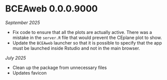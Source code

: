 # BCEAweb 0.0.0.9000

*September 2025*

- Fix code to ensure that all the plots are actually active. There was a mistake in the `server.R` file that would prevent the CEplane plot to show.
- Update the `BCEAweb` launcher so that it is possible to specify that the app must be launched inside Rstudio and not in the main browser.

*July 2025*

- Clean up the package from unnecessary files
- Updates favicon
